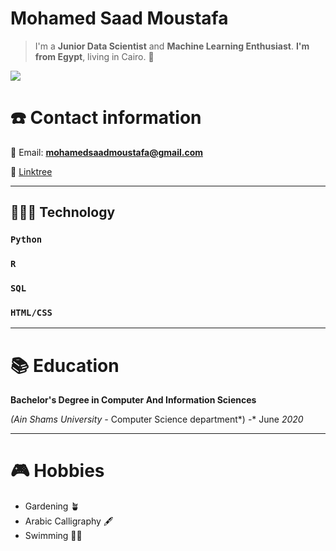 # Mohamed Saad Moustafa

> I'm a **Junior Data Scientist** and **Machine Learning Enthusiast**. **I'm from Egypt**, living in Cairo. 🌊
> 
![](https://komarev.com/ghpvc/?username=mohamedsaadmoustafa&color=green)
# ☎️ Contact information

📧 Email: **mohamedsaadmoustafa@gmail.com**

🔗 [Linktree](https://linktr.ee/mohamedsaadmoustafa) 

---

## 🧑🏽‍💻 Technology

### `Python`

### `R`

### `SQL`

### `HTML/CSS`

---

# 📚 Education

**Bachelor's Degree in Computer And Information Sciences** 

*(Ain Shams University -* Computer Science department*) -* June *2020* 

---

# **🎮** Hobbies

- Gardening 🪴
- Arabic Calligraphy 🖋️
- Swimming 🏊🏽
